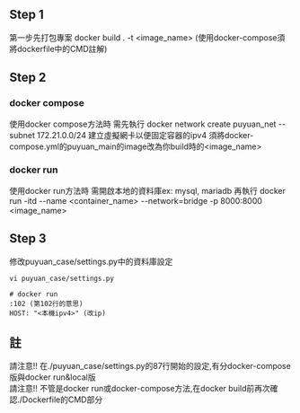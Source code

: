 ## Step 1

第一步先打包專案
docker build . -t <image_name>
(使用docker-compose須將dockerfile中的CMD註解)

## Step 2
  ### docker compose
  使用docker compose方法時 需先執行 
  docker network create puyuan_net --subnet 172.21.0.0/24
  建立虛擬網卡以便固定容器的ipv4
  須將docker-compose.yml的puyuan_main的image改為你build時的<image_name>
  
  ### docker run
  使用docker run方法時 需開啟本地的資料庫ex: mysql, mariadb
  再執行
  docker run -itd --name <container_name> --network=bridge -p 8000:8000 <image_name>

## Step 3
  修改puyuan_case/settings.py中的資料庫設定
  ```
  vi puyuan_case/settings.py

  # docker run
  :102 (第102行的意思)
  HOST: "<本機ipv4>" (改ip)
  ```

## 註
 請注意!! 在./puyuan_case/settings.py的87行開始的設定,有分docker-compose版與docker run&local版 <br>
 請注意!! 不管是docker run或docker-compose方法,在docker build前再次確認./Dockerfile的CMD部分
